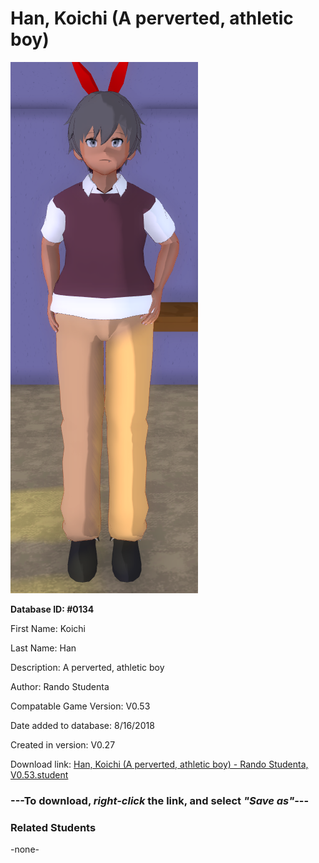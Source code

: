 # Han, Koichi (A perverted, athletic boy)

<img src="../../Files/Images/Han, Koichi (A perverted, athletic boy).png" title="Han, Koichi (A perverted, athletic boy) - Rando Studenta, V0.53">

**Database ID: #0134**

First Name: Koichi

Last Name: Han

Description: A perverted, athletic boy

Author: Rando Studenta

Compatable Game Version: V0.53

Date added to database: 8/16/2018

Created in version: V0.27

Download link: <a href="https://raw.githubusercontent.com/Arbiter1223/Daigaku-Gurashi-Custom-Students/master/Files/Student%20Files/Han%2C%20Koichi%20(A%20perverted%2C%20athletic%20boy)%20-%20Rando%20Studenta%2C%20V0.53.student">Han, Koichi (A perverted, athletic boy) - Rando Studenta, V0.53.student</a>

### ---**To download, _right-click_ the link, and select _"Save as"_**---

### Related Students

-none-
